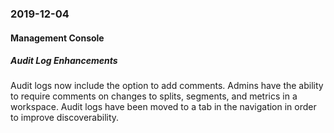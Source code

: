### 2019-12-04
#### Management Console
##### Audit Log Enhancements
Audit logs now include the option to add comments. Admins have the ability to require comments on changes to splits, segments, and metrics in a workspace. Audit logs have been moved to a tab in the navigation in order to improve discoverability.
